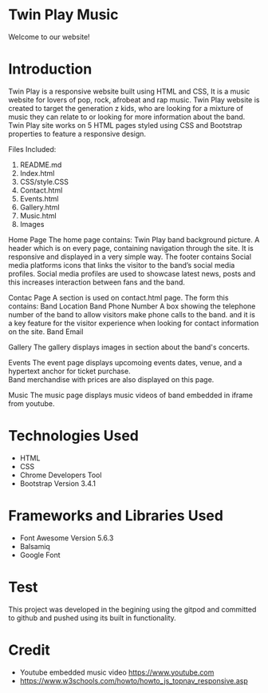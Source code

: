 # Twin Play Music

Welcome to our website!

# Introduction

Twin Play is a responsive website built using HTML and CSS, It is a music website for lovers of pop, rock, afrobeat and rap music. 
Twin Play website is created to target the generation z kids, who are looking for a mixture of music they can relate to or looking for more information about the band.
Twin Play site works on 5 HTML pages styled using CSS and Bootstrap properties to feature a responsive design.    

Files Included:
1. README.md
2. Index.html
3. CSS/style.CSS
4. Contact.html
5. Events.html
6. Gallery.html
7. Music.html
8. Images

Home Page
 The home page contains: 
 Twin Play band background picture. 
 A header which is on every page, containing navigation through the site. It is responsive and displayed in a very simple way.
 The footer contains Social media platforms icons that links the visitor to the band’s social media profiles.
 Social media profiles are used to showcase latest news, posts and this increases interaction between fans and the band.

Contac Page
 A section is used on contact.html page.
 The form this contains:
 Band Location
 Band Phone Number A box showing the telephone number of the band to allow visitors make phone calls to the band. and it is a key feature for the visitor experience when looking for contact information on the site. 
 Band Email 

Gallery
 The gallery displays images in section about the band's concerts.  

Events
 The event page displays upcomoing events dates, venue, and a hypertext anchor for ticket purchase.  
 Band merchandise with prices are also displayed on this page.

Music
 The music page displays music videos of band embedded in iframe from youtube.
  


# Technologies Used

* HTML
* CSS
* Chrome Developers Tool
* Bootstrap Version 3.4.1

# Frameworks and Libraries Used

* Font Awesome Version 5.6.3
* Balsamiq
* Google Font


# Test

 This project was developed in the begining using the gitpod and committed to github and pushed using its built in functionality. 



# Credit

* Youtube embedded music video https://www.youtube.com
* https://www.w3schools.com/howto/howto_js_topnav_responsive.asp
